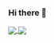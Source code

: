 ### Hi there 👋

<!--
**joaomoraiss/joaomoraiss** is a ✨ _special_ ✨ repository because its `README.md` (this file) appears on your GitHub profile.

Here are some ideas to get you started:

- 🔭 I’m currently working on ...
- 🌱 I’m currently learning ...
- 👯 I’m looking to collaborate on ...
- 🤔 I’m looking for help with ...
- 💬 Ask me about ...
- 📫 How to reach me: ...
- 😄 Pronouns: ...
- ⚡ Fun fact: ...
-->
<a href="https://github.com/joaomoraiss/github-readme-stats">
  <img align="center" src="![Anurag's GitHub stats](https://github-readme-stats.vercel.app/api?username=joaomoraiss&count_private=true&show_icons=true&theme=midnight-purple)" />
</a>
<a href="https://github.com/joaomoraiss/convoychat">
  <img align="center" src="[![Top Langs](https://github-readme-stats.vercel.app/api/top-langs/?username=joaomoraiss&hide_progress=true)](https://github.com/joaomoraiss/github-readme-stats)" />
</a>
